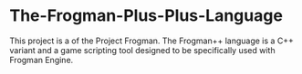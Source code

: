 # The-Frogman-Plus-Plus-Language
This project is a of the Project Frogman. The Frogman++ language is a C++ variant and a game scripting tool designed to be specifically used with Frogman Engine.
